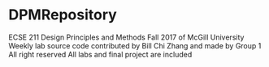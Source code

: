 # DPMRepository
ECSE 211 Design Principles and Methods Fall 2017 of McGill University 
Weekly lab source code contributed by Bill Chi Zhang and made by Group 1 
All right reserved
All labs and final project are included

